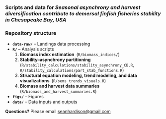 ### Scripts and data for *Seasonal asynchrony and harvest diversification contribute to demersal finfish fisheries stability in Chesapeake Bay, USA*

### Repository structure

- **`data-raw/`** – Landings data processing  
- **`R/`** – Analysis scripts  
  1. **Biomass index estimation** (`R/biomass_indices/`)  
  1. **Stability–asynchrony partitioning** (`R/stability_calculations/stability_asynchrony_CB.R`, `R/stability_calculations/part_stab_functions.R`)  
  1. **Structural equation modeling, trend modeling, and data visualizations** (`R/sems_trends_visuals.R`)  
  1. **Biomass and harvest data summaries** (`R/biomass_and_harvest_summaries.R`)     
- **`figs/`** – Figures  
- **`data/`** – Data inputs and outputs  


**Questions?**  Please email [ seanhardison@gmail.com ](mailto:seanhardison@gmail.com)

